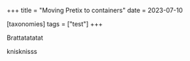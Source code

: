 +++
title = "Moving Pretix to containers"
date = 2023-07-10

[taxonomies]
tags = ["test"]
+++

Brattatatatat

<!-- more -->

knisknisss